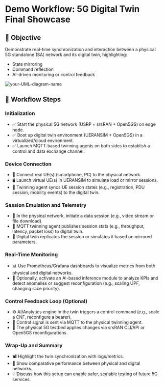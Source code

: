 # Demo Workflow: 5G Digital Twin Final Showcase
## 🎯 Objective
Demonstrate real-time synchronization and interaction between a physical 5G standalone (SA) network and its digital twin, highlighting:
- State mirroring
- Command reflection
- AI-driven monitoring or control feedback

![your-UML-diagram-name](http://www.plantuml.com/plantuml/proxy?cache=no&src=https://raw.githubusercontent.com/Siong23/5g-digital-twin/refs/heads/main/demo/plantuml.puml)

## 🧵 Workflow Steps
### Initialization
  - ✅ Start the physical 5G network (USRP + srsRAN + Open5GS) on edge node.
  - ✅ Boot up digital twin environment (UERANSIM + Open5GS) in a virtualized/cloud environment.
  - ✅ Launch MQTT-based twinning agents on both sides to establish a control and data exchange channel.

### Device Connection
  - 📱 Connect real UE(s) (smartphone, PC) to the physical network.
  - 🖥️ Launch virtual UE(s) in UERANSIM to simulate load or mirror sessions.
  - 🔄 Twinning agent syncs UE session states (e.g., registration, PDU session, mobility events) to the digital twin.

### Session Emulation and Telemetry
  - 📶 In the physical network, initiate a data session (e.g., video stream or file download).
  - 🔁 MQTT twinning agent publishes session stats (e.g., throughput, latency, packet loss) to digital twin.
  - 📡 Digital twin replicates the session or simulates it based on mirrored parameters.

### Real-Time Monitoring
  - 📊 Use Prometheus/Grafana dashboards to visualize metrics from both physical and digital networks.
  - 🧠 Optionally, activate an AI-based inference module to analyze KPIs and detect anomalies or suggest reconfiguration (e.g., scaling UPF, changing slice priority).

### Control Feedback Loop (Optional)
  - ⚙️ AI/Analytics engine in the twin triggers a control command (e.g., scale a CNF, reconfigure a bearer).
  - 🔄 Control signal is sent via MQTT to the physical twinning agent.
  - 🔧 The physical 5G testbed applies changes via srsRAN CLI/API or Open5GS reconfigurations.

### Wrap-Up and Summary
  - 📽️ Highlight the twin synchronization with logs/metrics.
  - 📁 Show comparative performance between physical and digital networks.
  - 💡 Discuss how this setup can enable safer, scalable testing of future 5G services.

